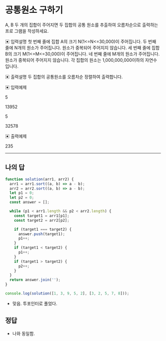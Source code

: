 # 공통원소 구하기

A, B 두 개의 집합이 주어지면 두 집합의 공통 원소를 추출하여 오름차순으로 출력하는 프로 그램을 작성하세요.

▣ 입력설명
 첫 번째 줄에 집합 A의 크기 N(1<=N<=30,000)이 주어집니다.
 두 번째 줄에 N개의 원소가 주어집니다. 원소가 중복되어 주어지지 않습니다. 세 번째 줄에 집합 B의 크기 M(1<=M<=30,000)이 주어집니다.
 네 번째 줄에 M개의 원소가 주어집니다. 원소가 중복되어 주어지지 않습니다. 각 집합의 원소는 1,000,000,000이하의 자연수입니다.

▣ 출력설명
 두 집합의 공통원소를 오름차순 정렬하여 출력합니다.

▣ 입력예제

5

13952

5

32578

▣ 출력예제

235

---

## 나의 답

```ts
function solution(arr1, arr2) {
  arr1 = arr1.sort((a, b) => a - b);
  arr2 = arr2.sort((a, b) => a - b);
  let p1 = 0;
  let p2 = 0;
  const answer = [];

  while (p1 < arr1.length && p2 < arr2.length) {
    const target1 = arr1[p1];
    const target2 = arr2[p2];

    if (target1 === target2) {
      answer.push(target1);
      p1++;
    }
    if (target1 < target2) {
      p1++;
    }
    if (target1 > target2) {
      p2++;
    }
  }
  return answer.join('');
}

console.log(solution([1, 3, 9, 5, 2], [3, 2, 5, 7, 8]));
```

- 맞음. 투포인터로 풀었다.

## 정답

- 나와 동일함.
